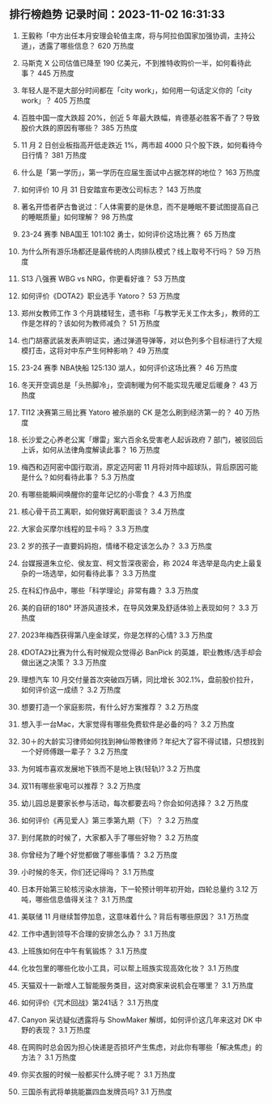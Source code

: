 
## 排行榜趋势 记录时间：2023-11-02 16:31:33
  
  1. 王毅称「中方出任本月安理会轮值主席，将与阿拉伯国家加强协调，主持公道」，透露了哪些信息？ 620 万热度
    
  2. 马斯克 X 公司估值已降至 190 亿美元，不到推特收购价一半，如何看待此事？ 445 万热度
    
  3. 年轻人是不是大部分时间都在「city work」，如何用一句话定义你的「city work」？ 405 万热度
    
  4. 百胜中国一度大跌超 20%，创近 5 年最大跌幅，肯德基必胜客不香了？导致股价大跌的原因有哪些？ 385 万热度
    
  5. 11 月 2 日创业板指高开低走跌近 1%，两市超 4000 只个股下跌，如何看待今日行情？ 381 万热度
    
  6. 什么是「第一学历」，第一学历在应届生面试中占据怎样的地位？ 163 万热度
    
  7. 如何评价 10 月 31 日安踏宣布更改公司标志？ 143 万热度
    
  8. 著名开悟者萨古鲁说过：「人体需要的是休息，而不是睡眠不要试图提高自己的睡眠质量」如何理解？ 98 万热度
    
  9. 23-24 赛季 NBA国王 101:102 勇士，如何评价这场比赛？ 65 万热度
    
  10. 为什么所有游乐场都还是最传统的人肉排队模式？线上取号不行吗？ 59 万热度
    
  11. S13 八强赛 WBG vs NRG，你更看好谁？ 53 万热度
    
  12. 如何评价《DOTA2》职业选手 Yatoro？ 53 万热度
    
  13. 郑州女教师工作 3 个月跳楼轻生，遗书称「与教学无关工作太多」，教师的工作是怎样的？该如何为教师减负？ 51 万热度
    
  14. 也门胡塞武装发表声明证实，通过弹道导弹等，对以色列多个目标进行了大规模打击，这将对中东产生何种影响？ 49 万热度
    
  15. 23-24 赛季 NBA快船 125:130 湖人，如何评价这场比赛？ 46 万热度
    
  16. 冬天开空调总是「头热脚冷」，空调制暖为何不能实现先暖足后暖身？ 43 万热度
    
  17. TI12 决赛第三局比赛 Yatoro 被杀崩的 CK 是怎么刷到经济第一的？ 40 万热度
    
  18. 长沙爱之心养老公寓「爆雷」案六百余名受害老人起诉政府 7 部门，被驳回后上诉，如何从法律角度解读此事？ 16 万热度
    
  19. 梅西和迈阿密中国行取消，原定迈阿密 11 月将对阵中超球队，背后原因可能是什么？如何看待此事？ 5.3 万热度
    
  20. 有哪些能瞬间唤醒你的童年记忆的小零食？ 4.3 万热度
    
  21. 核心骨干员工离职，如何做好离职面谈？ 3.4 万热度
    
  22. 大家会买摩尔线程的显卡吗？ 3.3 万热度
    
  23. 2 岁的孩子一直要妈妈抱，情绪不稳定该怎么办？ 3.3 万热度
    
  24. 台媒报道朱立伦、侯友宜、柯文哲深夜密会，称 2024 年选举是岛内史上最复杂的一场选举，如何看待此事？ 3.3 万热度
    
  25. 在科幻作品中，哪些「科学理论」非常有趣？ 3.3 万热度
    
  26. 美的自研的180° 环游风道技术，在导风效果及舒适体验上表现如何？ 3.3 万热度
    
  27. 2023年梅西获得第八座金球奖，你是怎样的心情? 3.3 万热度
    
  28. 《DOTA2》比赛为什么有时候观众觉得必 BanPick 的英雄，职业教练/选手却会做出迷之决策？ 3.3 万热度
    
  29. 理想汽车 10 月交付量首次突破四万辆，同比增长 302.1%，盘前股价拉升，如何评价这一成绩？ 3.2 万热度
    
  30. 想要打造一个家庭影院，有什么好方案推荐？ 3.2 万热度
    
  31. 想入手一台Mac，大家觉得有哪些免费软件是必备的吗？ 3.2 万热度
    
  32. 30＋的大龄实习律师如何找到神仙带教律师？年纪大了容不得试错，只想找到一个好师傅跟一辈子？ 3.2 万热度
    
  33. 为何城市喜欢发展地下铁而不是地上铁(轻轨)? 3.2 万热度
    
  34. 双11有哪些家电可以推荐？ 3.2 万热度
    
  35. 幼儿园总是要家长参与活动，每次都要去吗？你会如何选择？ 3.2 万热度
    
  36. 如何评价《再见爱人》第三季第九期（下）？ 3.2 万热度
    
  37. 到付尾款的时候了，大家都入手了哪些好物？ 3.2 万热度
    
  38. 你曾经为了睡个好觉都做了哪些事情？ 3.2 万热度
    
  39. 小时候的冬天，你们还记得吗？ 3.1 万热度
    
  40. 日本开始第三轮核污染水排海，下一轮预计明年初开始，四轮总量约 3.12 万吨，哪些信息值得关注？ 3.1 万热度
    
  41. 美联储 11 月继续暂停加息，这意味着什么？背后有哪些原因？ 3.1 万热度
    
  42. 工作中遇到领导不合理的安排怎么办？ 3.1 万热度
    
  43. 上班族如何在中午有氧锻炼？ 3.1 万热度
    
  44. 化妆包里的哪些化妆小工具，可以帮上班族实现高效化妆？ 3.1 万热度
    
  45. 天猫双十一新增人工智能服务类目，这对商家来说机会在哪里？ 3.1 万热度
    
  46. 如何评价《咒术回战》第241话？ 3.1 万热度
    
  47. Canyon 采访疑似透露将与 ShowMaker 解绑，如何评价这几年来这对 DK 中野的表现？ 3.1 万热度
    
  48. 在网购时总会因为担心快递是否损坏产生焦虑，对此你有哪些「解决焦虑」的方法？ 3.1 万热度
    
  49. 你买衣服的时候一般都买什么牌子呢？ 3.1 万热度
    
  50. 三国杀有武将单挑能赢四血发牌员吗? 3.1 万热度
    
